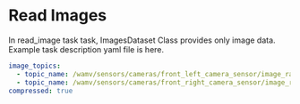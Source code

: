 # Read Images

In read_image task task, ImagesDataset Class provides only image data.
Example task description yaml file is here.

```yaml
image_topics:
  - topic_name: /wamv/sensors/cameras/front_left_camera_sensor/image_raw
  - topic_name: /wamv/sensors/cameras/front_right_camera_sensor/image_raw
compressed: true
```
